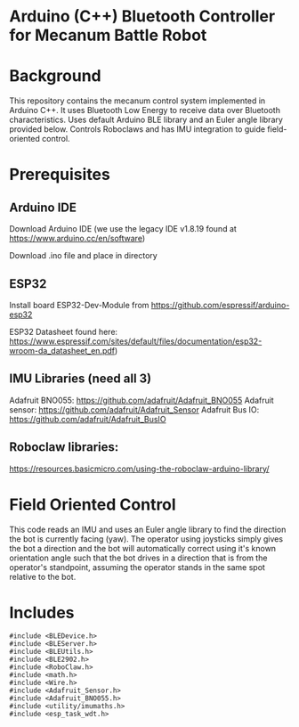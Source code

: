 # Arduino (C++) Bluetooth Controller for Mecanum Battle Robot
# Background
This repository contains the mecanum control system implemented in Arduino C++.
It uses Bluetooth Low Energy to receive data over Bluetooth characteristics. Uses default Arduino BLE library and an Euler angle library provided below.
Controls Roboclaws and has IMU integration to guide field-oriented control.

# Prerequisites
## Arduino IDE
Download Arduino IDE (we use the legacy IDE v1.8.19 found at https://www.arduino.cc/en/software)

Download .ino file and place in directory

## ESP32
Install board ESP32-Dev-Module from https://github.com/espressif/arduino-esp32

ESP32 Datasheet found here: https://www.espressif.com/sites/default/files/documentation/esp32-wroom-da_datasheet_en.pdf)

## IMU Libraries (need all 3)
Adafruit BNO055: https://github.com/adafruit/Adafruit_BNO055
Adafruit sensor: https://github.com/adafruit/Adafruit_Sensor
Adafruit Bus IO: https://github.com/adafruit/Adafruit_BusIO

## Roboclaw libraries:
https://resources.basicmicro.com/using-the-roboclaw-arduino-library/

# Field Oriented Control
This code reads an IMU and uses an Euler angle library to find the direction the bot is currently facing (yaw). The operator using joysticks simply gives the bot a direction
and the bot will automatically correct using it's known orientation angle such that the bot drives in a direction that is from the operator's standpoint,
assuming the operator stands in the same spot relative to the bot.

# Includes
```
#include <BLEDevice.h>
#include <BLEServer.h>
#include <BLEUtils.h>
#include <BLE2902.h>
#include <RoboClaw.h>
#include <math.h>
#include <Wire.h>
#include <Adafruit_Sensor.h>
#include <Adafruit_BNO055.h>
#include <utility/imumaths.h>
#include <esp_task_wdt.h>
```
